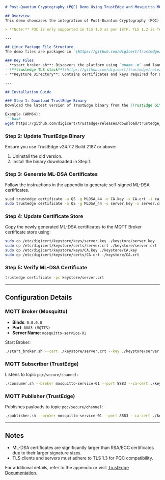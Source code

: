 ```markdown
# Post-Quantum Cryptography (PQC) Demo Using TrustEdge and Mosquitto MQTT Broker

## Overview
This demo showcases the integration of Post-Quantum Cryptography (PQC) in action. It demonstrates a TLS 1.3 session between the TrustEdge MQTT client and the open-source Mosquitto MQTT broker. The MQTT session is secured using ML-DSA certificates (issued by Device Trust Manager) and employs ML-KEM for key exchange during the TLS 1.3 session.

> **Note:** PQC is only supported in TLS 1.3 as per IETF. TLS 1.2 is feature-frozen, making it essential for all TLS clients and servers to upgrade to TLS 1.3.

---

## Linux Package File Structure
The demo files are packaged in `(https://github.com/digicert/trustedge/tree/master/examples/pqc-demo)`, which includes all necessary components for running the PQC demo. Both x86_64 and ARM64 binaries are provided.

### Key Files
- **start_broker.sh**: Discovers the platform using `uname -m` and launches appropriate Mosquitto & OpenSSL binaries.
- [**trustedge TLS stack**](https://github.com/digicert/trustedge/releases/tag/trustedge_24.7.2-2187): Generate ML-DSA Certificates and Negotiate PQC exclusively.
- **Keystore Directory**: Contains certificates and keys required for authentication.

---

## Installation Guide

### Step 1: Download TrustEdge Binary
Download the latest version of TrustEdge binary from the [TrustEdge GitHub Repository](https://github.com/digicert/trustedge).

Example (ARM64):
```bash
wget https://github.com/digicert/trustedge/releases/download/trustedge_24.7.2-2187/trustedge_24.7.2-2187.arm.deb
```

### Step 2: Update TrustEdge Binary
Ensure you use TrustEdge v24.7.2 Build 2187 or above:
1. Uninstall the old version.
2. Install the binary downloaded in Step 1.

### Step 3: Generate ML-DSA Certificates
Follow the instructions in the appendix to generate self-signed ML-DSA certificates.

```bash
suod trustedge certificate -a QS -g MLDSA_44 -o CA.key -x CA.crt -i ca_csr.cnf -da 3651 
sudo trustedge certificate -a QS -g MLDSA_44 -o server.key -x server.crt -i server_csr.cnf -da 3651 -sk CA.key -sc CA.crt
```

### Step 4: Update Certificate Store
Copy the newly generated ML-DSA certificates to the MQTT Broker certificate store using:
```bash
sudo cp /etc/digicert/keystore/keys/server.key ./keystore/server.key
sudo cp /etc/digicert/keystore/certs/server.crt ./keystore/server.crt
sudo cp /etc/digicert/keystore/keys/CA.key ./keystore/CA.key
sudo cp /etc/digicert/keystore/certs/CA.crt ./keystore/CA.crt
```

### Step 5: Verify ML-DSA Certificate
```bash
trustedge certificate -pc keystore/server.crt
```

---

## Configuration Details

### MQTT Broker (Mosquitto)
- **Binds**: `0.0.0.0`
- **Port**: `8883 (MQTTS)`
- **Server Name**: `mosquitto-service-01`

Start Broker:
```bash
./start_broker.sh --cert ./keystore/server.crt --key ./keystore/server.key
```

### MQTT Subscriber (TrustEdge)
Listens to topic `pqc/secure/channel`:
```bash
./consumer.sh --broker mosquitto-service-01 --port 8883 --ca-cert ./keystore/CA.crt
```

### MQTT Publisher (TrustEdge)
Publishes payloads to topic `pqc/secure/channel`:
```bash
./publisher.sh --broker mosquitto-service-01 --port 8883 --ca-cert ./keystore/CA.crt
```

---

## Notes
- ML-DSA certificates are significantly larger than RSA/ECC certificates due to their larger signature sizes.
- TLS clients and servers must adhere to TLS 1.3 for PQC compatibility.

For additional details, refer to the appendix or visit [TrustEdge Documentation](https://dev.digicert.com/en/trustedge.html).

